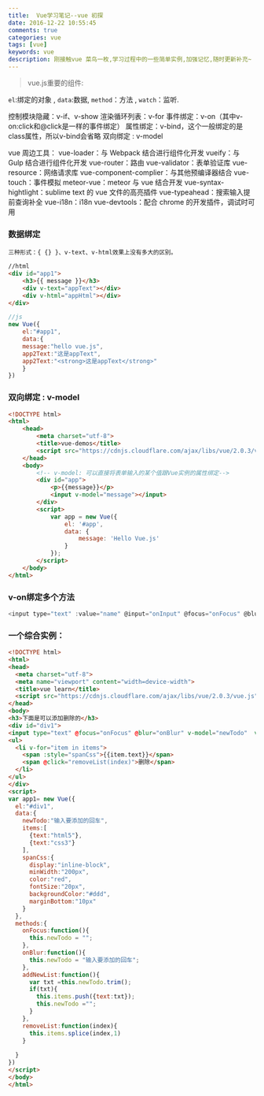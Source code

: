 ```yaml
---
title:  Vue学习笔记--vue 初探
date: 2016-12-22 10:55:45
comments: true
categories: vue
tags: [vue]
keywords: vue
description: 刚接触vue 菜鸟一枚,学习过程中的一些简单实例,加强记忆,随时更新补充~
---
```




> vue.js重要的组件:

`el`:绑定的对象 ,  `data`:数据,   `method`：方法 ,  `watch`：监听.

控制模块隐藏：v-if、v-show
渲染循环列表：v-for
事件绑定：v-on（其中v-on:click和@click是一样的事件绑定）
属性绑定：v-bind，这个一般绑定的是class属性，所以v-bind会省略
双向绑定 : v-model

vue 周边工具：
vue-loader：与 Webpack 结合进行组件化开发
vueify：与 Gulp 结合进行组件化开发
vue-router：路由
vue-validator：表单验证库
vue-resource：网络请求库
vue-component-complier：与其他预编译器结合
vue-touch：事件模拟
meteor-vue：meteor 与 vue 结合开发
vue-syntax-hightlight：sublime text 的 vue 文件的高亮插件
vue-typeahead：搜索输入提前查询补全
vue-i18n：i18n
vue-devtools：配合 chrome 的开发插件，调试时可用





### 数据绑定
 `三种形式：{ {} }、v-text、v-html效果上没有多大的区别。`
```html
//html
<div id="app1">
	<h3>{{ message }}</h3>
	<div v-text="appText"></div>
	<div v-html="appHtml"></div>
</div>

```
```js
//js
new Vue({
	el:"#app1",
	data:{
	message:"hello vue.js",
	app2Text:"这是appText",
	app2Text:"<strong>这是appText</strong>"
	}
})
```



### 双向绑定 : v-model
```html
<!DOCTYPE html>
<html>
    <head>
        <meta charset="utf-8">
        <title>vue-demos</title>
        <script src="https://cdnjs.cloudflare.com/ajax/libs/vue/2.0.3/vue.js"></script>
    </head>
    <body>
        <!-- v-model: 可以直接将表单输入的某个值跟Vue实例的属性绑定-->
        <div id="app">
            <p>{{message}}</p>
            <input v-model="message"></input>
        </div>
        <script>
            var app = new Vue({
                el: '#app',
                data: {
                    message: 'Hello Vue.js'
                }
            });
        </script>
    </body>
</html>
```


### v-on绑定多个方法
```js
<input type="text" :value="name" @input="onInput" @focus="onFocus" @blur="onBlur"  v-on:keyup.enter="submit" />
```

### 一个综合实例：
```html
<!DOCTYPE html>
<html>
<head>
  <meta charset="utf-8">
  <meta name="viewport" content="width=device-width">
  <title>vue learn</title>
  <script src="https://cdnjs.cloudflare.com/ajax/libs/vue/2.0.3/vue.js"></script>
</head>
<body>  
<h3>下面是可以添加删除的</h3>
<div id="div1">
<input type="text" @focus="onFocus" @blur="onBlur" v-model="newTodo"  v-on:keyup.enter = "addNewList">
<ul>
  <li v-for="item in items">
    <span :style="spanCss">{{item.text}}</span>
    <span @click="removeList(index)">删除</span>
  </li>
</ul>
</div>
<script>
var app1= new Vue({
  el:"#div1",
  data:{
    newTodo:"输入要添加的回车",
    items:[
      {text:"html5"},
      {text:"css3"}
    ],
    spanCss:{
      display:"inline-block",
      minWidth:"200px",
      color:"red",
      fontSize:"20px",
      backgroundColor:"#ddd",
      marginBottom:"10px"
    }
  },
  methods:{
    onFocus:function(){
      this.newTodo = "";
    },
    onBlur:function(){
      this.newTodo = "输入要添加的回车";
    },
    addNewList:function(){
      var txt =this.newTodo.trim();
      if(txt){
        this.items.push({text:txt});
        this.newTodo ="";
      }
    },
    removeList:function(index){
      this.items.splice(index,1)
    }
     
  }
})
</script>
</body>
</html>
```